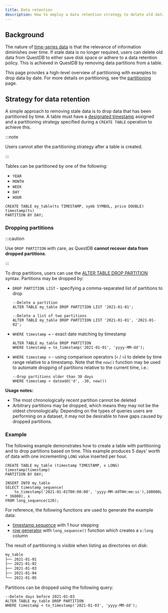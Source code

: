 ```yaml
---
title: Data retention
description: How to employ a data retention strategy to delete old data and save disk space
---
```


## Background

The nature of [time-series data](/blog/what-is-time-series-data/) is that the relevance of information diminishes
over time. If stale data is no longer required, users can delete old data from
QuestDB to either save disk space or adhere to a data retention policy. This is
achieved in QuestDB by removing data partitions from a table.

This page provides a high-level overview of partitioning with examples to drop
data by date. For more details on partitioning, see the
[partitioning](/docs/concept/partitions/) page.

## Strategy for data retention

A simple approach to removing stale data is to drop data that has been
partitioned by time. A table must have a
[designated timestamp](/docs/concept/designated-timestamp/) assigned and a
partitioning strategy specified during a `CREATE TABLE` operation to achieve
this.

:::note

Users cannot alter the partitioning strategy after a table is created.

:::

Tables can be partitioned by one of the following:

- `YEAR`
- `MONTH`
- `WEEK`
- `DAY`
- `HOUR`

```questdb-sql title="Creating a table and partitioning by DAY"
CREATE TABLE my_table(ts TIMESTAMP, symb SYMBOL, price DOUBLE) timestamp(ts)
PARTITION BY DAY;
```

### Dropping partitions

:::caution

Use `DROP PARTITION` with care, as QuestDB **cannot recover data from dropped
partitions**.

:::

To drop partitions, users can use the
[ALTER TABLE DROP PARTITION](/docs/reference/sql/alter-table-drop-partition/)
syntax. Partitions may be dropped by:

- `DROP PARTITION LIST` - specifying a comma-separated list of partitions to
  drop

  ```questdb-sql
  --Delete a partition
  ALTER TABLE my_table DROP PARTITION LIST '2021-01-01';

  --Delete a list of two partitions
  ALTER TABLE my_table DROP PARTITION LIST '2021-01-01', '2021-01-02';
  ```

- `WHERE timestamp =` - exact date matching by timestamp

  ```questdb-sql
  ALTER TABLE my_table DROP PARTITION
  WHERE timestamp = to_timestamp('2021-01-01', 'yyyy-MM-dd');
  ```

- `WHERE timestamp <` - using comparison operators (`<` / `>`) to delete by time
  range relative to a timestamp. Note that the `now()` function may be used to
  automate dropping of partitions relative to the current time, i.e.:

  ```questdb-sql
  --Drop partitions older than 30 days
  WHERE timestamp < dateadd('d', -30, now())
  ```

**Usage notes:**

- The most chronologically recent partition cannot be deleted
- Arbitrary partitions may be dropped, which means they may not be the oldest
  chronologically. Depending on the types of queries users are performing on a
  dataset, it may not be desirable to have gaps caused by dropped partitions.

### Example

The following example demonstrates how to create a table with partitioning and
to drop partitions based on time. This example produces 5 days' worth of data
with one incrementing `LONG` value inserted per hour.

```questdb-sql title="Create a partitioned table and generate data"
CREATE TABLE my_table (timestamp TIMESTAMP, x LONG) timestamp(timestamp)
PARTITION BY DAY;

INSERT INTO my_table
SELECT timestamp_sequence(
    to_timestamp('2021-01-01T00:00:00', 'yyyy-MM-ddTHH:mm:ss'),100000L * 36000), x
FROM long_sequence(120);
```

For reference, the following functions are used to generate the example data:

- [timestamp sequence](/docs/reference/function/timestamp-generator/#timestamp_sequence)
  with 1 hour stepping
- [row generator](/docs/reference/function/row-generator/#long_sequence) with
  `long_sequence()` function which creates a `x:long` column

The result of partitioning is visible when listing as directories on disk:

```bash title="path/to/<QuestDB-root>/db"
my_table
├── 2021-01-01
├── 2021-01-02
├── 2021-01-03
├── 2021-01-04
└── 2021-01-05
```

Partitions can be dropped using the following query:

```
--Delete days before 2021-01-03
ALTER TABLE my_table DROP PARTITION
WHERE timestamp < to_timestamp('2021-01-03', 'yyyy-MM-dd');
```

